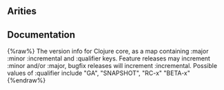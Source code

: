 ## Arities


## Documentation
{%raw%}
The version info for Clojure core, as a map containing :major :minor 
  :incremental and :qualifier keys. Feature releases may increment 
  :minor and/or :major, bugfix releases will increment :incremental. 
  Possible values of :qualifier include "GA", "SNAPSHOT", "RC-x" "BETA-x"
{%endraw%}
